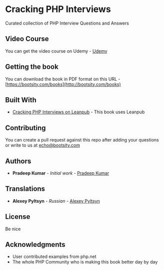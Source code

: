 # Cracking PHP Interviews

Curated collection of PHP Interview Questions and Answers 

## Video Course

You can get the video course on Udemy - [Udemy](https://www.udemy.com/course/cracking-php-interviews-questions-and-answers/?referralCode=C1AC62FD57C4423C1361)

## Getting the book

You can download the book in PDF format on this URL - [https://bootsity.com/books](http://bootsity.com/books)

## Built With

* [Cracking PHP Interviews on Leanpub](https://leanpub.com/cracking-php-interviews) - This book uses Leanpub 

## Contributing

You can create a pull request against this repo after adding your questions or write to us at echo@bootsity.com

## Authors

* **Pradeep Kumar** - *Initial work* - [Pradeep Kumar](https://github.com/prady00)

## Translations

* **Alexey Pyltsyn** - *Russian* - [Alexey Pyltsyn](https://github.com/lex111)

## License

Be nice

## Acknowledgments

* User contributed examples from php.net
* The whole PHP Community who is making this book better day by day
